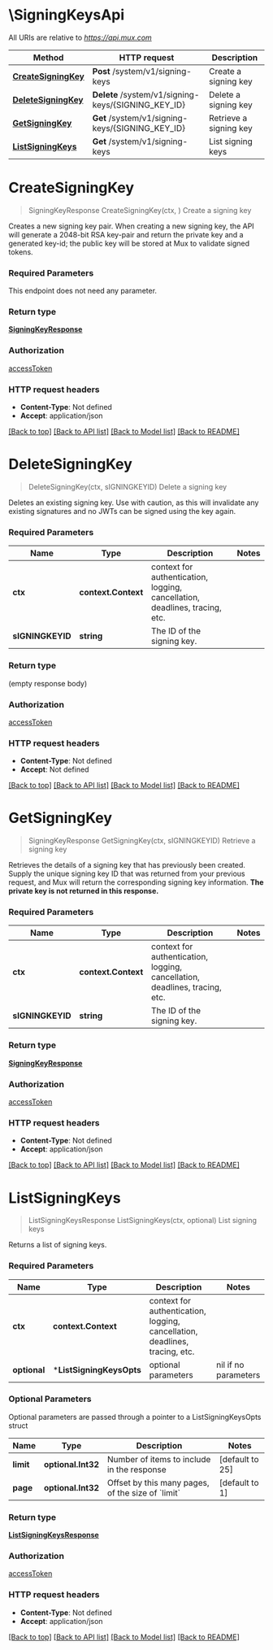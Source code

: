 # \SigningKeysApi

All URIs are relative to *https://api.mux.com*

Method | HTTP request | Description
------------- | ------------- | -------------
[**CreateSigningKey**](SigningKeysApi.md#CreateSigningKey) | **Post** /system/v1/signing-keys | Create a signing key
[**DeleteSigningKey**](SigningKeysApi.md#DeleteSigningKey) | **Delete** /system/v1/signing-keys/{SIGNING_KEY_ID} | Delete a signing key
[**GetSigningKey**](SigningKeysApi.md#GetSigningKey) | **Get** /system/v1/signing-keys/{SIGNING_KEY_ID} | Retrieve a signing key
[**ListSigningKeys**](SigningKeysApi.md#ListSigningKeys) | **Get** /system/v1/signing-keys | List signing keys


# **CreateSigningKey**
> SigningKeyResponse CreateSigningKey(ctx, )
Create a signing key

Creates a new signing key pair. When creating a new signing key, the API will generate a 2048-bit RSA key-pair and return the private key and a generated key-id; the public key will be stored at Mux to validate signed tokens.

### Required Parameters
This endpoint does not need any parameter.

### Return type

[**SigningKeyResponse**](SigningKeyResponse.md)

### Authorization

[accessToken](../README.md#accessToken)

### HTTP request headers

 - **Content-Type**: Not defined
 - **Accept**: application/json

[[Back to top]](#) [[Back to API list]](../README.md#documentation-for-api-endpoints) [[Back to Model list]](../README.md#documentation-for-models) [[Back to README]](../README.md)

# **DeleteSigningKey**
> DeleteSigningKey(ctx, sIGNINGKEYID)
Delete a signing key

Deletes an existing signing key. Use with caution, as this will invalidate any existing signatures and no JWTs can be signed using the key again.

### Required Parameters

Name | Type | Description  | Notes
------------- | ------------- | ------------- | -------------
 **ctx** | **context.Context** | context for authentication, logging, cancellation, deadlines, tracing, etc.
  **sIGNINGKEYID** | **string**| The ID of the signing key. | 

### Return type

 (empty response body)

### Authorization

[accessToken](../README.md#accessToken)

### HTTP request headers

 - **Content-Type**: Not defined
 - **Accept**: Not defined

[[Back to top]](#) [[Back to API list]](../README.md#documentation-for-api-endpoints) [[Back to Model list]](../README.md#documentation-for-models) [[Back to README]](../README.md)

# **GetSigningKey**
> SigningKeyResponse GetSigningKey(ctx, sIGNINGKEYID)
Retrieve a signing key

Retrieves the details of a signing key that has previously been created. Supply the unique signing key ID that was returned from your previous request, and Mux will return the corresponding signing key information. **The private key is not returned in this response.** 

### Required Parameters

Name | Type | Description  | Notes
------------- | ------------- | ------------- | -------------
 **ctx** | **context.Context** | context for authentication, logging, cancellation, deadlines, tracing, etc.
  **sIGNINGKEYID** | **string**| The ID of the signing key. | 

### Return type

[**SigningKeyResponse**](SigningKeyResponse.md)

### Authorization

[accessToken](../README.md#accessToken)

### HTTP request headers

 - **Content-Type**: Not defined
 - **Accept**: application/json

[[Back to top]](#) [[Back to API list]](../README.md#documentation-for-api-endpoints) [[Back to Model list]](../README.md#documentation-for-models) [[Back to README]](../README.md)

# **ListSigningKeys**
> ListSigningKeysResponse ListSigningKeys(ctx, optional)
List signing keys

Returns a list of signing keys.

### Required Parameters

Name | Type | Description  | Notes
------------- | ------------- | ------------- | -------------
 **ctx** | **context.Context** | context for authentication, logging, cancellation, deadlines, tracing, etc.
 **optional** | ***ListSigningKeysOpts** | optional parameters | nil if no parameters

### Optional Parameters
Optional parameters are passed through a pointer to a ListSigningKeysOpts struct

Name | Type | Description  | Notes
------------- | ------------- | ------------- | -------------
 **limit** | **optional.Int32**| Number of items to include in the response | [default to 25]
 **page** | **optional.Int32**| Offset by this many pages, of the size of &#x60;limit&#x60; | [default to 1]

### Return type

[**ListSigningKeysResponse**](ListSigningKeysResponse.md)

### Authorization

[accessToken](../README.md#accessToken)

### HTTP request headers

 - **Content-Type**: Not defined
 - **Accept**: application/json

[[Back to top]](#) [[Back to API list]](../README.md#documentation-for-api-endpoints) [[Back to Model list]](../README.md#documentation-for-models) [[Back to README]](../README.md)

